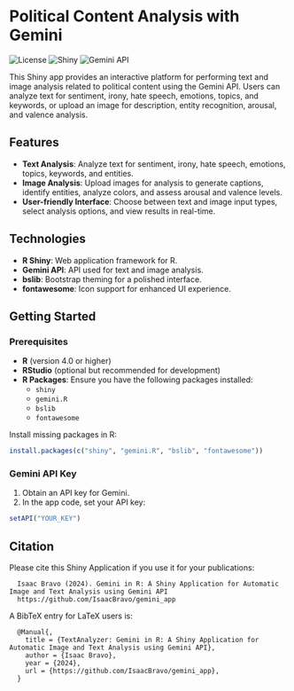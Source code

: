 # Political Content Analysis with Gemini

![License](https://img.shields.io/badge/license-MIT-blue.svg)
![Shiny](https://img.shields.io/badge/built%20with-R%20Shiny-green)
![Gemini API](https://img.shields.io/badge/API-Gemini-orange)

This Shiny app provides an interactive platform for performing text and image analysis related to political content using the Gemini API. Users can analyze text for sentiment, irony, hate speech, emotions, topics, and keywords, or upload an image for description, entity recognition, arousal, and valence analysis.

## Features

- **Text Analysis**: Analyze text for sentiment, irony, hate speech, emotions, topics, keywords, and entities.
- **Image Analysis**: Upload images for analysis to generate captions, identify entities, analyze colors, and assess arousal and valence levels.
- **User-friendly Interface**: Choose between text and image input types, select analysis options, and view results in real-time.

## Technologies

- **R Shiny**: Web application framework for R.
- **Gemini API**: API used for text and image analysis.
- **bslib**: Bootstrap theming for a polished interface.
- **fontawesome**: Icon support for enhanced UI experience.

## Getting Started

### Prerequisites

- **R** (version 4.0 or higher)
- **RStudio** (optional but recommended for development)
- **R Packages**: Ensure you have the following packages installed:
  - `shiny`
  - `gemini.R`
  - `bslib`
  - `fontawesome`

Install missing packages in R:

```r
install.packages(c("shiny", "gemini.R", "bslib", "fontawesome"))
```

### Gemini API Key

1. Obtain an API key for Gemini.
2. In the app code, set your API key:
```r
setAPI("YOUR_KEY")
```

## Citation

Please cite this Shiny Application if you use it for your publications:

      Isaac Bravo (2024). Gemini in R: A Shiny Application for Automatic Image and Text Analysis using Gemini API
      https://github.com/IsaacBravo/gemini_app

A BibTeX entry for LaTeX users is:

      @Manual{,
        title = {TextAnalyzer: Gemini in R: A Shiny Application for Automatic Image and Text Analysis using Gemini API},
        author = {Isaac Bravo},
        year = {2024},
        url = {https://github.com/IsaacBravo/gemini_app},
      }




